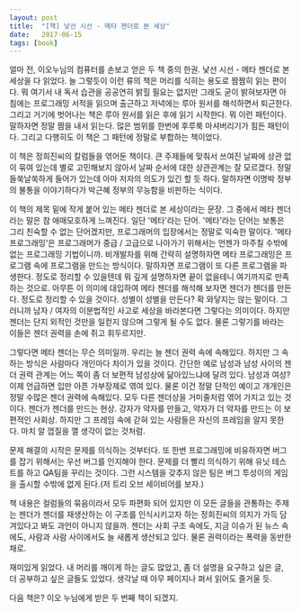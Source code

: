 ```yaml
---
layout: post
title:  "[책] 낯선 시선 - 메타 젠더로 본 세상"
date:   2017-06-15
tags: [book]
---
```


얼마 전, 이오누님의 컴퓨터를 손보고 얻은 두 책 중의 한권. 낯선 시선 - 메타 젠더로 본 세상을 다 읽었다. 늘 그렇듯이 이런 류의 책은 머리를 식히는 용도로 짬짬히 읽는 편이다. 뭐 여기서 내 독서 습관을 공공연히 밝힐 필요는 없지만 그래도 굳이 밝혀보자면 아침에는 프로그래밍 서적을 읽으며 출근하고 저녁에는 루아 원서를 해석하면서 퇴근한다. 그리고 거기에 벗어나는 책은 루아 원서를 읽은 후에 읽기 시작한다. 뭐 이런 패턴이다. 말하자면 정말 짬을 내서 읽는다. 많은 범위를 한번에 후루룩 마셔버리기가 힘든 패턴이다. 그리고 다행히도 이 책은 그 패턴에 정말로 부합하는 책이었다. 

  이 책은 정희진씨의 칼럼들을 엮어둔 책이다. 큰 주제들에 맞춰서 쓰여진 날짜에 상관 없이 묶여 있는데 별로 고민해보지 않아서 날짜 순서에 대한 상관관계는 잘 모르겠다. 정말 들쑥날쑥하게 들어가 있는데 아마 저자의 의도가 있긴 할 듯 하다. 말하자면 이명박 정부의 불통을 이야기하다가 박근혜 정부의 무능함을 비판하는 식이다. 

  이 책의 제목 밑에 작게 붙어 있는 메타 젠더로 본 세상이라는 문장. 그 중에서 메타 젠더라는 말은 참 애매모호하게 느껴진다. 일단 '메타'라는 단어. '메타'라는 단어는 보통은 그리 친숙할 수 없는 단어겠지만, 프로그래머의 입장에서는 정말로 익숙한 말이다. '메타 프로그래밍'은 프로그래머가 중급 / 고급으로 나아가기 위해서는 언젠가 마주칠 수밖에 없는 프로그래밍 기법이니까. 비개발자를 위해 간략히 설명하자면 메타 프로그래밍은 프로그램 속에 프로그램을 만드는 방식이다. 말하자면 프로그램이 또 다른 프로그램을 파생한다. 정도로 정리할 수 있을텐데 뭐 깊게 설명하자면 끝이 없을테니 여기까지로 만족하는 것으로. 아무튼 이 의미에 대입하여 메타 젠더를 해석해 보자면 젠더가 젠더를 만든다. 정도로 정리할 수 있을 것이다. 성별이 성별을 만든다? 확 와닿지는 않는 말이다. 그러니까 남자 / 여자의 이분법적인 사고로 세상을 바라본다면 그렇다는 의미이다. 하지만 젠더는 단지 외적인 것만을 일컫지 않으며 그렇게 될 수도 없다. 물론 그렇기를 바라는 이들은 젠더 권력을 손에 쥐고 휘두르지만. 

  그렇다면 메타 젠더는 무슨 의미일까. 우리는 늘 젠더 권력 속에 속해있다. 하지만 그 속하는 방식은 사람마다 개인마다 차이가 있을 것이다. 간단한 예로 남성과 남성 사이의 젠더 권력 관계는 어느 쪽이 좀 더 보편적 남성상에 닮아있느냐에 달려 있다. 남성과 여성? 이제 언급하면 입만 아픈 가부장제로 엮여 있다. 물론 이건 정말 단적인 예이고 개개인은 정말 수많은 젠더 권력에 속해있다. 모두 다른 젠더상을 거미줄처럼 엮어 가지고 있는 것이다. 젠더가 젠더를 만드는 현상. 강자가 약자를 만들고, 약자가 더 약자를 만드는 이 보편적인 사회상. 하지만 그 프레임 속에 갇혀 있는 사람들은 자신의 프레임을 알지 못한다. 마치 알 껍질을 깰 생각이 없는 것처럼. 

  문제 해결의 시작은 문제를 의식하는 것부터다. 또 한번 프로그래밍에 비유하자면 버그를 잡기 위해서는 우선 버그를 인지해야 한다. 문제를 더 빨리 의식하기 위해 유닛 테스트를 하고 QA팀을 꾸리는 것이다. 그런 시스템을 갖추지 않은 팀은 버그 투성이의 게임을 출시할 수밖에 없게 된다.(저 트리 오브 세이비어를 보자.) 

  책 내용은 컬럼들의 묶음이라서 모두 파편화 되어 있지만 이 모든 글들을 관통하는 주제는 젠더가 젠더를 재생산하는 이 구조를 인식시키고자 하는 정희진씨의 의지가 가득 담겨있다고 봐도 과언이 아니지 않을까. 젠더는 사회 구조 속에도, 지금 이슈가 된 뉴스 속에도, 사람과 사람 사이에서도 늘 새롭게 생산되고 있다. 물론 권력이라는 폭력을 동반한 채로. 

  재미있게 읽었다. 내 머리를 깨이게 하는 글도 많았고, 좀 더 설명을 요구하고 싶은 글, 더 공부하고 싶은 글들도 있었다. 생각날 때 아무 페이지나 펴서 읽어도 즐거울 듯. 

  다음 책은? 이오 누님에게 받은 두 번째 책이 되겠지.